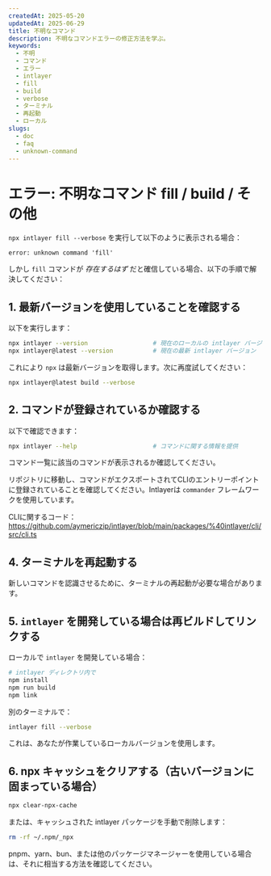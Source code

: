 ```yaml
---
createdAt: 2025-05-20
updatedAt: 2025-06-29
title: 不明なコマンド
description: 不明なコマンドエラーの修正方法を学ぶ。
keywords:
  - 不明
  - コマンド
  - エラー
  - intlayer
  - fill
  - build
  - verbose
  - ターミナル
  - 再起動
  - ローカル
slugs:
  - doc
  - faq
  - unknown-command
---
```


# エラー: 不明なコマンド fill / build / その他

`npx intlayer fill --verbose` を実行して以下のように表示される場合：

```
error: unknown command 'fill'
```

しかし `fill` コマンドが _存在するはず_ だと確信している場合、以下の手順で解決してください：

## 1. **最新バージョンを使用していることを確認する**

以下を実行します：

```bash
npx intlayer --version                  # 現在のローカルの intlayer バージョン
npx intlayer@latest --version           # 現在の最新 intlayer バージョン
```

これにより `npx` は最新バージョンを取得します。次に再度試してください：

```bash
npx intlayer@latest build --verbose
```

## 2. **コマンドが登録されているか確認する**

以下で確認できます：

```bash
npx intlayer --help                     # コマンドに関する情報を提供
```

コマンド一覧に該当のコマンドが表示されるか確認してください。

リポジトリに移動し、コマンドがエクスポートされてCLIのエントリーポイントに登録されていることを確認してください。Intlayerは `commander` フレームワークを使用しています。

CLIに関するコード：
https://github.com/aymericzip/intlayer/blob/main/packages/%40intlayer/cli/src/cli.ts

## 4. **ターミナルを再起動する**

新しいコマンドを認識させるために、ターミナルの再起動が必要な場合があります。

## 5. **`intlayer` を開発している場合は再ビルドしてリンクする**

ローカルで `intlayer` を開発している場合：

```bash
# intlayer ディレクトリ内で
npm install
npm run build
npm link
```

別のターミナルで：

```bash
intlayer fill --verbose
```

これは、あなたが作業しているローカルバージョンを使用します。

## 6. **npx キャッシュをクリアする（古いバージョンに固まっている場合）**

```bash
npx clear-npx-cache
```

または、キャッシュされた intlayer パッケージを手動で削除します：

```bash
rm -rf ~/.npm/_npx
```

pnpm、yarn、bun、または他のパッケージマネージャーを使用している場合は、それに相当する方法を確認してください。
